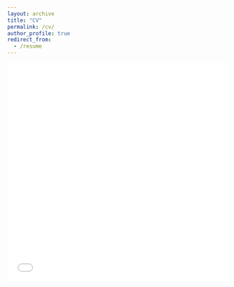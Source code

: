 ```yaml
---
layout: archive
title: "CV"
permalink: /cv/
author_profile: true
redirect_from:
  - /resume
---
```


<iframe src="/files/CV_YoonwonJung_250428.pdf" width="100%" height="500" frameborder="no" border="0" marginwidth="0" marginheight="0"></iframe>
